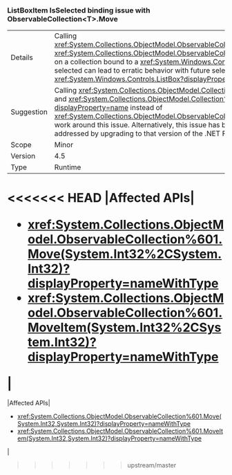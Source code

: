 ### ListBoxItem IsSelected binding issue with ObservableCollection&lt;T&gt;.Move

|   |   |
|---|---|
|Details|Calling <xref:System.Collections.ObjectModel.ObservableCollection%601.Move(System.Int32,System.Int32)> or <xref:System.Collections.ObjectModel.ObservableCollection%601.MoveItem(System.Int32,System.Int32)> on a collection bound to a <xref:System.Windows.Controls.ListBox?displayProperty=name> with items selected can lead to erratic behavior with future selection or unselection of <xref:System.Windows.Controls.ListBox?displayProperty=name> items.|
|Suggestion|Calling <xref:System.Collections.ObjectModel.Collection%601.Remove(%600)?displayProperty=name> and <xref:System.Collections.ObjectModel.Collection%601.Insert(System.Int32,%600)?displayProperty=name> instead of <xref:System.Collections.ObjectModel.ObservableCollection%601.Move(System.Int32,System.Int32)> will work around this issue. Alternatively, this issue has been fixed in the .NET Framework 4.6 and may be addressed by upgrading to that version of the .NET Framework.|
|Scope|Minor|
|Version|4.5|
|Type|Runtime|
<<<<<<< HEAD
|Affected APIs|<ul><li><xref:System.Collections.ObjectModel.ObservableCollection%601.Move(System.Int32%2CSystem.Int32)?displayProperty=nameWithType></li><li><xref:System.Collections.ObjectModel.ObservableCollection%601.MoveItem(System.Int32%2CSystem.Int32)?displayProperty=nameWithType></li></ul>|
=======
|Affected APIs|<ul><li><xref:System.Collections.ObjectModel.ObservableCollection%601.Move(System.Int32,System.Int32)?displayProperty=nameWithType></li><li><xref:System.Collections.ObjectModel.ObservableCollection%601.MoveItem(System.Int32,System.Int32)?displayProperty=nameWithType></li></ul>|
>>>>>>> upstream/master

